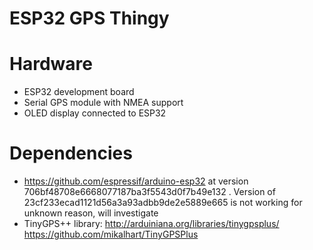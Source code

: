 # ESP32 GPS Thingy

# Hardware

* ESP32 development board
* Serial GPS module with NMEA support
* OLED display connected to ESP32 

# Dependencies

* https://github.com/espressif/arduino-esp32 at version 706bf48708e6668077187ba3f5543d0f7b49e132 . Version of 23cf233ecad1121d56a3a93adbb9de2e5889e665 is not working for unknown reason, will investigate
* TinyGPS++ library: http://arduiniana.org/libraries/tinygpsplus/ https://github.com/mikalhart/TinyGPSPlus